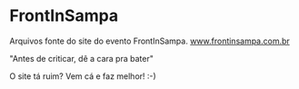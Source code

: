 FrontInSampa
============

Arquivos fonte do site do evento FrontInSampa. www.frontinsampa.com.br

"Antes de criticar, dê a cara pra bater"

O site tá ruim? Vem cá e faz melhor! :-)